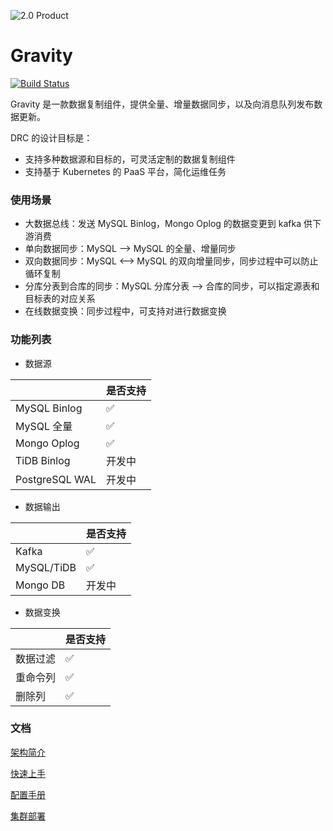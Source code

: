![2.0 Product](docs/2.0/product.png)

# Gravity

[![Build Status](https://travis-ci.org/moiot/gravity.svg?branch=master)](https://travis-ci.org/moiot/gravity.svg?branch=master)

Gravity 是一款数据复制组件，提供全量、增量数据同步，以及向消息队列发布数据更新。

DRC 的设计目标是：
- 支持多种数据源和目标的，可灵活定制的数据复制组件
- 支持基于 Kubernetes 的 PaaS 平台，简化运维任务


### 使用场景

- 大数据总线：发送 MySQL Binlog，Mongo Oplog 的数据变更到 kafka 供下游消费
- 单向数据同步：MySQL --> MySQL 的全量、增量同步
- 双向数据同步：MySQL <--> MySQL 的双向增量同步，同步过程中可以防止循环复制
- 分库分表到合库的同步：MySQL 分库分表 --> 合库的同步，可以指定源表和目标表的对应关系
- 在线数据变换：同步过程中，可支持对进行数据变换

### 功能列表

- 数据源

|   | 是否支持  |
|---|---|
|  MySQL Binlog | ✅  | 
|  MySQL 全量 |  ✅ |   
|  Mongo Oplog | ✅  | 
|  TiDB Binlog | 开发中  |
|  PostgreSQL WAL | 开发中  |

- 数据输出

|   | 是否支持  |
|---|---|
| Kafka | ✅  | 
|  MySQL/TiDB |  ✅ |   
|  Mongo DB | 开发中  | 


- 数据变换

|   | 是否支持  |
|---|---|
| 数据过滤 | ✅  | 
|  重命令列 |  ✅ |   
|   删除列|✅| 


### 文档

[架构简介](docs/2.0/00-arch.md)

[快速上手](docs/2.0/01-quick-start.md)

[配置手册](docs/2.0/02-config-index.md)

[集群部署](https://github.com/moiot/gravity-operator)

